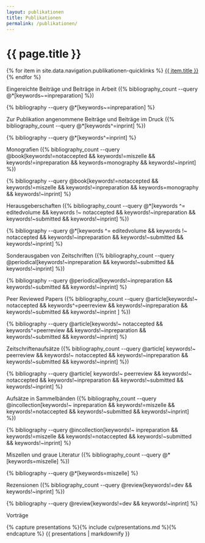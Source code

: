 ```yaml
---
layout: publikationen
title: Publikationen
permalink: /publikationen/
---
```

<h1 class="add-sg">{{ page.title }}</h1>

<div class="buttons m-b-2">{% for item in site.data.navigation.publikationen-quicklinks %}
<a class="button is-light is-small" href="{{ item.url   | relative_url }}">{{ item.title }}</a>{% endfor %}</div>

<p class="title is-5 has-text-link" id="beiträge-in-vorbereitung">Eingereichte Beiträge und Beiträge in Arbeit ({% bibliography_count --query @*[keywords~=inpreparation] %})</p>

{% bibliography --query @*[keywords~=inpreparation] %}

<p class="title is-5 has-text-link m-t-2" id="angenommene-beiträge">Zur Publikation angenommene Beiträge und Beiträge im Druck ({% bibliography_count --query @*[keywords^=inprint] %})</p>

{% bibliography --query @*[keywords^=inprint] %}

<p class="title is-5 has-text-link m-t-2" id="monographien">Monografien ({% bibliography_count --query @book[keywords!=notaccepted  && keywords!=miszelle &&  keywords!=inpreparation && keywords=monography && keywords!~inprint] %})</p>

{% bibliography --query @book[keywords!=notaccepted  && keywords!=miszelle &&  keywords!=inpreparation && keywords=monography && keywords!~inprint] %}

<p class="title is-5 has-text-link m-t-2" id="herausgeberschaften">Herausgeberschaften ({% bibliography_count --query @*[keywords ^= editedvolume && keywords !~ notaccepted && keywords!~inpreparation && keywords!~submitted && keywords!~inprint] %})</p>

{% bibliography --query @*[keywords ^= editedvolume && keywords !~ notaccepted && keywords!~inpreparation && keywords!~submitted && keywords!~inprint] %}

<p class="title is-5 has-text-link m-t-2" id="sondernummern-von-zeitschriften">Sonderausgaben von Zeitschriften ({% bibliography_count --query @periodical[keywords!~inpreparation && keywords!~submitted && keywords!~inprint] %})</p>

{% bibliography --query @periodical[keywords!~inpreparation && keywords!~submitted && keywords!~inprint] %}

<p class="title is-5 has-text-link m-t-2" id="peer-reviewed-papers">Peer Reviewed Papers ({% bibliography_count --query @article[keywords!~ notaccepted && keywords^=peerreview && keywords!~inpreparation && keywords!~submitted && keywords!~inprint ] %})

{% bibliography --query @article[keywords!~ notaccepted && keywords^=peerreview && keywords!~inpreparation && keywords!~submitted && keywords!~inprint] %}

<p class="title is-5 has-text-link m-t-2" id="zeitschriftenaufsätze">Zeitschriftenaufsätze ({% bibliography_count --query @article[ keywords!~ peerreview && keywords!~ notaccepted && keywords!~inpreparation && keywords!~submitted && keywords!~inprint] %})

{% bibliography --query @article[ keywords!~ peerreview && keywords!~ notaccepted && keywords!~inpreparation && keywords!~submitted && keywords!~inprint] %}

<p class="title is-5 has-text-link m-t-2" id="aufsätze-in-sammelbänden">Aufsätze in Sammelbänden ({% bibliography_count --query @incollection[keywords!~ inpreparation && keywords!=miszelle && keywords!=notaccepted && keywords!~submitted && keywords!~inprint] %})

{% bibliography --query @incollection[keywords!~ inpreparation && keywords!=miszelle && keywords!=notaccepted && keywords!~submitted && keywords!~inprint] %}

<p class="title is-5 has-text-link m-t-2" id="miszellen-und-graue-literatur">Miszellen und graue Literatur ({% bibliography_count --query @*[keywords=miszelle] %})</p>

{% bibliography --query @*[keywords=miszelle] %}

<p class="title is-5 has-text-link m-t-2" id="rezensionen">Rezensionen ({% bibliography_count --query @review[keywords!=dev && keywords!~inprint] %})</p>

{% bibliography --query @review[keywords!=dev && keywords!~inprint] %}

<p class="title is-4 has-text-link m-t-2" id="vorträge">Vorträge</p>
{% capture presentations %}{% include cv/presentations.md %}{% endcapture %}
{{ presentations | markdownify }}
